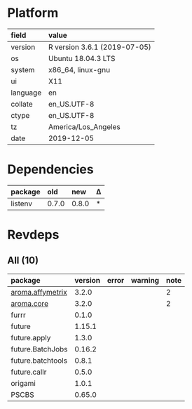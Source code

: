 # Platform

|field    |value                        |
|:--------|:----------------------------|
|version  |R version 3.6.1 (2019-07-05) |
|os       |Ubuntu 18.04.3 LTS           |
|system   |x86_64, linux-gnu            |
|ui       |X11                          |
|language |en                           |
|collate  |en_US.UTF-8                  |
|ctype    |en_US.UTF-8                  |
|tz       |America/Los_Angeles          |
|date     |2019-12-05                   |

# Dependencies

|package |old   |new   |Δ  |
|:-------|:-----|:-----|:--|
|listenv |0.7.0 |0.8.0 |*  |

# Revdeps

## All (10)

|package                                         |version |error |warning |note |
|:-----------------------------------------------|:-------|:-----|:-------|:----|
|[aroma.affymetrix](problems.md#aromaaffymetrix) |3.2.0   |      |        |2    |
|[aroma.core](problems.md#aromacore)             |3.2.0   |      |        |2    |
|furrr                                           |0.1.0   |      |        |     |
|future                                          |1.15.1  |      |        |     |
|future.apply                                    |1.3.0   |      |        |     |
|future.BatchJobs                                |0.16.2  |      |        |     |
|future.batchtools                               |0.8.1   |      |        |     |
|future.callr                                    |0.5.0   |      |        |     |
|origami                                         |1.0.1   |      |        |     |
|PSCBS                                           |0.65.0  |      |        |     |

